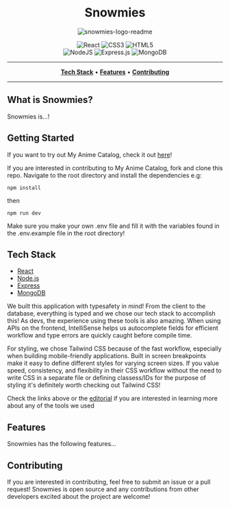 <div align="center">
  
# Snowmies

![snowmies-logo-readme](https://github.com/felipeaocampo/snowmies/assets/95617522/4c6d3b1a-0384-4ad4-8748-04d190dc2c2e)

![React](https://img.shields.io/badge/react-%2320232a.svg?style=for-the-badge&logo=react&logoColor=%2361DAFB)
![CSS3](https://img.shields.io/badge/css3-%231572B6.svg?style=for-the-badge&logo=css3&logoColor=white)
![HTML5](https://img.shields.io/badge/html5-%23E34F26.svg?style=for-the-badge&logo=html5&logoColor=white) <br/>
![NodeJS](https://img.shields.io/badge/node.js-6DA55F?style=for-the-badge&logo=node.js&logoColor=white)
![Express.js](https://img.shields.io/badge/express.js-%23404d59.svg?style=for-the-badge&logo=express&logoColor=%2361DAFB)
![MongoDB](https://img.shields.io/badge/MongoDB-%234ea94b.svg?style=for-the-badge&logo=mongodb&logoColor=white)

</div>
<hr>

<p align="center" class="toc">
<strong><a href="#Tech-Stack">Tech Stack</a></strong>
•
<strong><a href="#Features">Features</a></strong>
•
<strong><a href="#Contributing">Contributing</a></strong>
</p>

<hr>

## What is Snowmies?

Snowmies is...!

## Getting Started

If you want to try out My Anime Catalog, check it out <a href = "https://my-anime-catalog.vercel.app/">here</a>!

If you are interested in contributing to My Anime Catalog, fork and clone this repo.  Navigate to the root directory and install the dependencies 
e.g:
```
npm install
```
then 
```
npm run dev
```
Make sure you make your own .env file and fill it with the variables found in the .env.example file in the root directory!

## Tech Stack

- [React](https://react.dev/)
- [Node.js](https://nodejs.org/en)
- [Express](https://expressjs.com/)
- [MongoDB](https://www.mongodb.com/)

We built this application with typesafety in mind! From the client to the database, everything is typed and we chose our tech stack to accomplish this! As devs, the experience using these tools is also amazing.  When using APIs on the frontend, IntelliSense helps us autocomplete fields for efficient workflow and type errors are quickly caught before compile time.


For styling, we chose Tailwind CSS because of the fast workflow, especially when building mobile-friendly applications.  Built in screen breakpoints make it easy to define different styles for varying screen sizes.  If you value speed, consistency, and flexibility in their CSS workflow without the need to write CSS in a separate file or defining classess/IDs for the purpose of styling it's definitely worth checking out Tailwind CSS!

Check the links above or the <a href = "#Editorial">editorial</a> if you are interested in learning more about any of the tools we used

## Features

Snowmies has the following features...

## Contributing

If you are interested in contributing, feel free to submit an issue or a pull request! Snowmies is open source and any contributions from other developers excited about the project are welcome!
